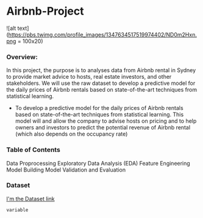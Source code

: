 # Airbnb-Project 

![alt text](https://pbs.twimg.com/profile_images/1347634517519974402/ND0m2Hxn.png = 100x20)


### Overview:

In this project, the purpose is to analyses data from Airbnb rental in Sydney to provide market advice to hosts, real estate investors, and other stakeholders. We will use the raw dataset to develop a predictive model for the daily prices of Airbnb rentals based on state-of-the-art techniques from statistical learning.

* To develop a predictive model for the daily prices of Airbnb rentals based on state-of-the-art techniques from statistical learning.  This model will and allow the company to advise hosts on pricing and to help owners and investors to predict the potential revenue of Airbnb rental (which also depends on the occupancy rate)


### Table of Contents 
Data Proprocessing
Exploratory Data Analysis (EDA)
Feature Engineering 
Model Building 
Model Validation and Evaluation 

### Dataset 

[I'm the Dataset link](https://drive.google.com/drive/folders/1BNznLRF-k_K9NwG7UwZfunQBeJ4eQO4Q?usp=sharing)




`variable`

